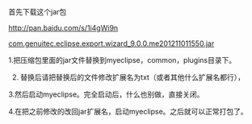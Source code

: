 首先下载这个jar包

http://pan.baidu.com/s/1i4gWi9n



[com.genuitec.eclipse.export.wizard_9.0.0.me201211011550.jar](assets/com.genuitec.eclipse.export.wizard_9.0.0.me201211011550.jar)

1.把压缩包里面的jar文件替换到myeclipse，common，plugins目录下。

2. 替换后请把替换后的文件修改扩展名为txt（或者其他什么扩展名都行），

3.然后启动myeclipse。完全启动后，什么也别做，直接关闭。

4.在把之前修改的改回jar扩展名，启动myeclipse。之后就可以正常打包了。

